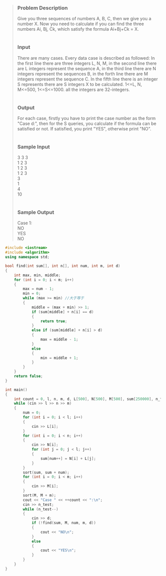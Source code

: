>### Problem Description<br>
>Give you three sequences of numbers A, B, C, then we give you a number X. Now you need to calculate if you can find the three numbers Ai, Bj, Ck, which satisfy the formula Ai+Bj+Ck = X.<br>
> <br>
>### Input<br>
>There are many cases. Every data case is described as followed: In the first line there are three integers L, N, M, in the second line there are L integers represent the sequence A, in the third line there are N integers represent the sequences B, in the forth line there are M integers represent the sequence C. In the fifth line there is an integer S represents there are S integers X to be calculated. 1<=L, N, M<=500, 1<=S<=1000. all the integers are 32-integers.<br>
> <br>
>### Output<br>
>For each case, firstly you have to print the case number as the form "Case d:", then for the S queries, you calculate if the formula can be satisfied or not. If satisfied, you print "YES", otherwise print "NO".<br>
> <br>
>### Sample Input<br>
>3 3 3<br>
>1 2 3<br>
>1 2 3<br>
>1 2 3<br>
>3<br>
>1<br>
>4<br>
>10<br>
> <br>
>### Sample Output<br>
>Case 1:<br>
>NO<br>
>YES<br>
>NO<br>

```cpp
#include <iostream>
#include <algorithm>
using namespace std;

bool find(int sum[], int n[], int num, int m, int d)
{
    int max, min, middle;
    for (int i = 0; i < m; i++)
    {
        max = num - 1;
        min = 0;
        while (max >= min) //大于等于
        {
            middle = (max + min) >> 1;
            if (sum[middle] + n[i] == d)
            {
                return true;
            }
            else if (sum[middle] + n[i] > d)
            {
                max = middle - 1;
            }
            else
            {
                min = middle + 1;
            }
        }
    }
    return false;
}

int main()
{
    int count = 0, l, n, m, d, L[500], N[500], M[500], sum[250000], n_test, num; //num 等于L*N
    while (cin >> l >> n >> m)
    {
        num = 0;
        for (int i = 0; i < l; i++)
        {
            cin >> L[i];
        }
        for (int i = 0; i < n; i++)
        {
            cin >> N[i];
            for (int j = 0; j < l; j++)
            {
                sum[num++] = N[i] + L[j];
            }
        }
        sort(sum, sum + num);
        for (int i = 0; i < m; i++)
        {
            cin >> M[i];
        }
        sort(M, M + m);
        cout << "Case " << ++count << ":\n";
        cin >> n_test;
        while (n_test--)
        {
            cin >> d;
            if (!find(sum, M, num, m, d))
            {
                cout << "NO\n";
            }
            else
            {
                cout << "YES\n";
            }
        }
    }
}
```
